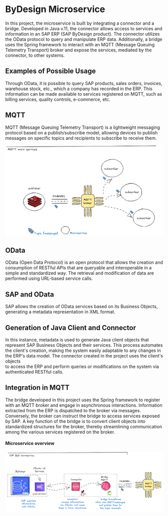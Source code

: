 # ByDesign Microservice

In this project, the microservice is built by integrating a connector and a bridge. 
Developed in Java v.11, the connector allows access to services and information 
in an SAP ERP (SAP ByDesign product). 
The connector utilizes the OData protocol to query and manipulate ERP data. 
Additionally, a bridge uses the Spring framework to interact with an MQTT 
(Message Queuing Telemetry Transport) broker and expose the services, 
mediated by the connector, to other systems.

## Examples of Possible Usage
Through OData, it is possible to query SAP products, sales orders, invoices, warehouse stock, etc., which a company has recorded in the ERP. This information can be made available to services registered on MQTT, such as billing services, quality controls, e-commerce, etc.

## MQTT
MQTT (Message Queuing Telemetry Transport) is a lightweight messaging protocol based on 
a publish/subscribe model, allowing devices to publish messages on specific
topics and recipients to subscribe to receive them.

![MQTT](./sapbydbridge-main/sapbydesign/img/MQTT.png)
## OData

OData (Open Data Protocol) is an open protocol that allows the creation and consumption of RESTful APIs that are queryable and interoperable in a simple and standardized way. The retrieval and modification of data are performed using URL-based service calls.
## SAP and OData

SAP allows the creation of OData services based on its Business Objects, generating a metadata representation in XML format.
## Generation of Java Client and Connector

In this instance,  metadata is used to generate Java client objects that represent SAP Business Objects and their services. 
This process automates the client's creation, making the system easily adaptable to any changes in the ERP's data model. 
The connector created in the project uses the client's objects  
to access the ERP and perform queries or modifications on the system via authenticated RESTful calls.

## Integration in MQTT

The bridge developed in this project uses the Spring framework to register with an MQTT broker and engage in asynchronous interactions.
Information extracted from the ERP is dispatched to the broker via messages.
Conversely, the broker can instruct the bridge to access services exposed by SAP. 
A key function of the bridge is to convert client objects into standardized structures for
the broker, thereby streamlining communication among the various services registered on the broker.


#### Microservice overview
![Microservice](./sapbydbridge-main/sapbydesign/img/Connettore.png)


